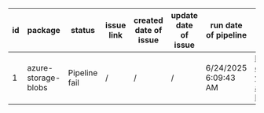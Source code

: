 
| id | package | status | issue link | created date of issue | update date of issue | run date of pipeline | pipeline run link |
|----|---------|--------|------------|-----------------------|----------------------| ---------------------| ----------------- |
| 1 | azure-storage-blobs | Pipeline fail | / | / | / | 6/24/2025 6:09:43 AM | https://dev.azure.com/v-qzhong-dotnet/content-validation-automation/_build/results?buildId=12 |